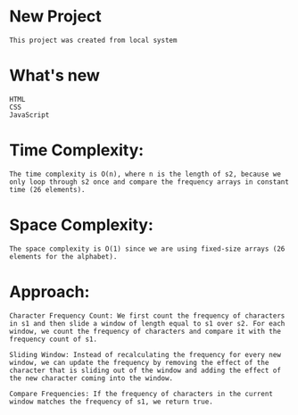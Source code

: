 # New Project

    This project was created from local system

# What's new
    HTML
    CSS
    JavaScript

# Time Complexity:
    The time complexity is O(n), where n is the length of s2, because we only loop through s2 once and compare the frequency arrays in constant time (26 elements).

# Space Complexity:
    The space complexity is O(1) since we are using fixed-size arrays (26 elements for the alphabet).

# Approach:
    Character Frequency Count: We first count the frequency of characters in s1 and then slide a window of length equal to s1 over s2. For each window, we count the frequency of characters and compare it with the frequency count of s1.

    Sliding Window: Instead of recalculating the frequency for every new window, we can update the frequency by removing the effect of the character that is sliding out of the window and adding the effect of the new character coming into the window.

    Compare Frequencies: If the frequency of characters in the current window matches the frequency of s1, we return true.